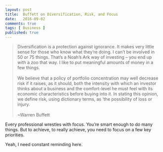 ```yaml
---
layout: post
title:  Buffett on Diversification, Risk, and Focus
date:   2016-09-02
comments: true
tags: [ Business ]
published: true
---
```

>Diversification is a protection against ignorance. It makes very little sense for those who know what they’re doing. I can’t be involved in 50 or 75 things. That’s a Noah’s Ark way of investing – you end up with a zoo that way. I like to put meaningful amounts of money in a few things.<br/>&nbsp;<br/>We believe that a policy of portfolio concentration may well decrease risk if it raises, as it should, both the intensity with which an investor thinks about a business and the comfort-level he must feel with its economic characteristics before buying into it. In stating this opinion, we define risk, using dictionary terms, as ‘the possibility of loss or injury.<br/>&nbsp;<br/>~Warren Buffett

<!--more-->

Every professional wrestles with focus. You’re smart enough to do many things. But to achieve, to really achieve, you need to focus on a few key priorities.

Yeah, I need constant reminding here.

